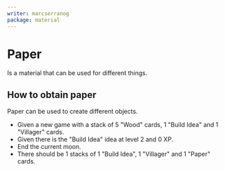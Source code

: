 ```yaml
---
writer: marcserranog
package: material
---
```

# Paper

Is a material that can be used for different things.

## How to obtain paper

Paper can be used to create different objects.

 * Given a new game with a stack of 5 "Wood" cards, 1 "Build Idea" and 1 "Villager" cards.
 * Given there is the "Build Idea" idea at level 2 and 0 XP.
 * End the current moon.
 * There should be 1 stacks of 1 "Build Idea", 1 "Villager" and 1 "Paper" cards.
